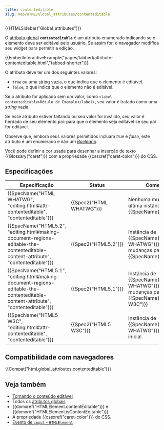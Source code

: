 ```yaml
---
title: contenteditable
slug: Web/HTML/Global_attributes/contenteditable
---
```

{{HTMLSidebar("Global_attributes")}}

O [atributo global](/pt-BR/docs/Web/HTML/Global_attributes) **`contenteditable`** é um atributo enumerado indicando se o elemento deve ser editável pelo usuário. Se assim for, o navegador modifica seu widget para permitir a edição.

{{EmbedInteractiveExample("pages/tabbed/attribute-contenteditable.html","tabbed-shorter")}}

O atributo deve ter um dos seguintes valores:

- `true` ou uma [string](/pt-BR/docs/Glossario/String) vazia, o que indica que o elemento é editável.
- `false`, o que indica que o elemento não é editável.

Se o atributo for aplicado sem um valor, como `<label contenteditable>Rótulo de Exemplo</label>`, seu valor é tratado como uma _string_ vazia.

Se esse atributo estiver faltando ou seu valor for inválido, seu valor é herdado de seu elemento pai: para que o elemento seja editável se seu pai for editável.

Observe que, embora seus valores permitidos incluam _true_ e _false_, este atributo é um enumerado e não um _[Booleano](/pt-BR/docs/Glossario/Booleano)_.

Você pode definir a cor usada para desenhar a inserção de texto {{Glossary("caret")}} com a propriedade {{cssxref("caret-color")}} do CSS.

## Especificações

| Especificação                                                                                                                                                                | Status                           | Comentário                                                                                            |
| ---------------------------------------------------------------------------------------------------------------------------------------------------------------------------- | -------------------------------- | ----------------------------------------------------------------------------------------------------- |
| {{SpecName("HTML WHATWG", "editing.html#attr-contenteditable", "contenteditable")}}                                                             | {{Spec2("HTML WHATWG")}} | Nenhuma mudança na última instância, {{SpecName("HTML5.2")}}                                 |
| {{SpecName("HTML5.2", "editing.html#making-document-regions-editable-the-contenteditable-content-attribute", "contenteditable")}} | {{Spec2("HTML5.2")}}     | Instância de {{SpecName("HTML WHATWG")}}, sem mudanças para {{SpecName("HTML5.1")}} |
| {{SpecName("HTML5.1", "editing.html#making-document-regions-editable-the-contenteditable-content-attribute", "contenteditable")}} | {{Spec2("HTML5.1")}}     | Instância de {{SpecName("HTML WHATWG")}}, sem mudanças para {{SpecName("HTML5 W3C")}} |
| {{SpecName("HTML5 W3C", "editing.html#attr-contenteditable", "contenteditable")}}                                                                 | {{Spec2("HTML5 W3C")}}     | Instância de {{SpecName("HTML WHATWG")}}, definição inicial.                                 |

## Compatibilidade com navegadores

{{Compat("html.global_attributes.contenteditable")}}

## Veja também

- [Tornando o conteúdo editável](/pt-BR/docs/Web/Guide/HTML/Editable_content)
- Todos os [atributos globais](/pt-BR/docs/Web/HTML/Global_attributes)
- {{domxref("HTMLElement.contentEditable")}} e {{domxref("HTMLElement.isContentEditable")}}
- A propriedade {{cssxref("caret-color")}} do CSS.
- [Evento de `input` - `HTMLElement`](/pt-BR/docs/Web/Events/input)
